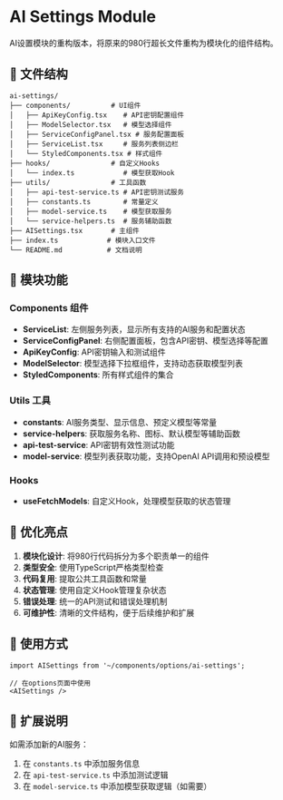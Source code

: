 # AI Settings Module

AI设置模块的重构版本，将原来的980行超长文件重构为模块化的组件结构。

## 📁 文件结构

```
ai-settings/
├── components/          # UI组件
│   ├── ApiKeyConfig.tsx    # API密钥配置组件
│   ├── ModelSelector.tsx   # 模型选择组件
│   ├── ServiceConfigPanel.tsx # 服务配置面板
│   ├── ServiceList.tsx     # 服务列表侧边栏
│   └── StyledComponents.tsx # 样式组件
├── hooks/               # 自定义Hooks
│   └── index.ts            # 模型获取Hook
├── utils/               # 工具函数
│   ├── api-test-service.ts # API密钥测试服务
│   ├── constants.ts        # 常量定义
│   ├── model-service.ts    # 模型获取服务
│   └── service-helpers.ts  # 服务辅助函数
├── AISettings.tsx       # 主组件
├── index.ts            # 模块入口文件
└── README.md           # 文档说明
```

## 🔧 模块功能

### Components 组件
- **ServiceList**: 左侧服务列表，显示所有支持的AI服务和配置状态
- **ServiceConfigPanel**: 右侧配置面板，包含API密钥、模型选择等配置
- **ApiKeyConfig**: API密钥输入和测试组件
- **ModelSelector**: 模型选择下拉框组件，支持动态获取模型列表
- **StyledComponents**: 所有样式组件的集合

### Utils 工具
- **constants**: AI服务类型、显示信息、预定义模型等常量
- **service-helpers**: 获取服务名称、图标、默认模型等辅助函数
- **api-test-service**: API密钥有效性测试功能
- **model-service**: 模型列表获取功能，支持OpenAI API调用和预设模型

### Hooks
- **useFetchModels**: 自定义Hook，处理模型获取的状态管理

## 🎯 优化亮点

1. **模块化设计**: 将980行代码拆分为多个职责单一的组件
2. **类型安全**: 使用TypeScript严格类型检查
3. **代码复用**: 提取公共工具函数和常量
4. **状态管理**: 使用自定义Hook管理复杂状态
5. **错误处理**: 统一的API测试和错误处理机制
6. **可维护性**: 清晰的文件结构，便于后续维护和扩展

## 🔄 使用方式

```tsx
import AISettings from '~/components/options/ai-settings';

// 在options页面中使用
<AISettings />
```

## 📝 扩展说明

如需添加新的AI服务：
1. 在 `constants.ts` 中添加服务信息
2. 在 `api-test-service.ts` 中添加测试逻辑
3. 在 `model-service.ts` 中添加模型获取逻辑（如需要）

